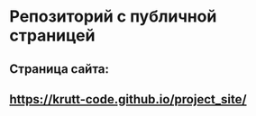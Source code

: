 # Репозиторий с публичной страницей

## Страница сайта:
## https://krutt-code.github.io/project_site/
